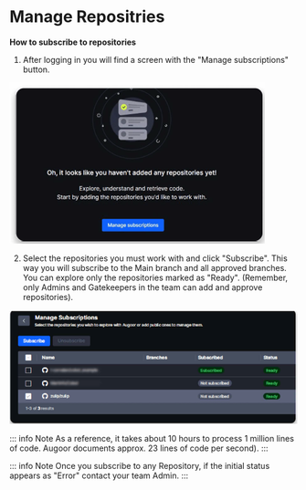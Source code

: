 # Manage Repositries

**How to subscribe to repositories**

1. After logging in you will find a screen with the "Manage subscriptions" button.

<img src="../imgs/manage_repositories/1-subscribe_repositories.png">

2. Select the repositories you must work with and click "Subscribe". This way you will subscribe to the Main branch and all approved branches. You can explore only the repositories marked as "Ready". (Remember, only Admins and Gatekeepers in the team can add and approve repositories).

<img src="../imgs/manage_repositories/2-manage_subscriptions.png">

::: info Note
As a reference, it takes about 10 hours to process 1 million lines of code. Augoor documents approx. 23 lines of code per second).
:::

::: info Note
Once you subscribe to any Repository, if the initial status appears as "Error" contact your team Admin.
:::
